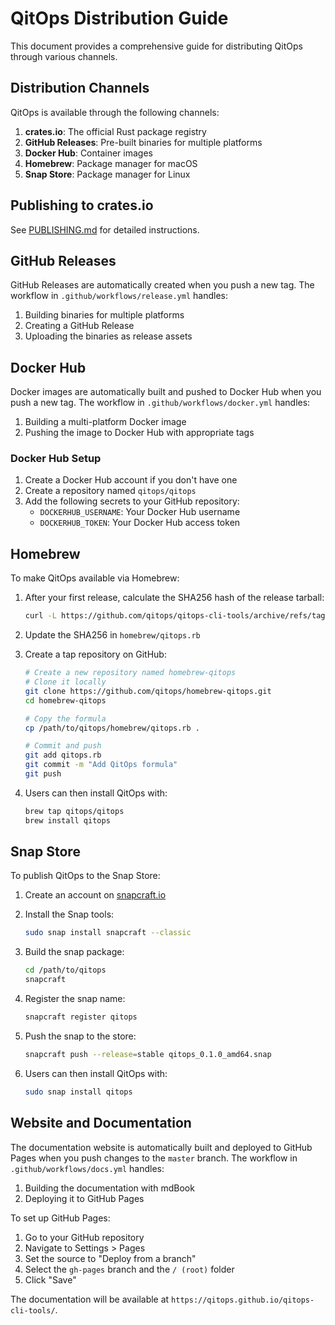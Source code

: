 # QitOps Distribution Guide

This document provides a comprehensive guide for distributing QitOps through various channels.

## Distribution Channels

QitOps is available through the following channels:

1. **crates.io**: The official Rust package registry
2. **GitHub Releases**: Pre-built binaries for multiple platforms
3. **Docker Hub**: Container images
4. **Homebrew**: Package manager for macOS
5. **Snap Store**: Package manager for Linux

## Publishing to crates.io

See [PUBLISHING.md](PUBLISHING.md) for detailed instructions.

## GitHub Releases

GitHub Releases are automatically created when you push a new tag. The workflow in `.github/workflows/release.yml` handles:

1. Building binaries for multiple platforms
2. Creating a GitHub Release
3. Uploading the binaries as release assets

## Docker Hub

Docker images are automatically built and pushed to Docker Hub when you push a new tag. The workflow in `.github/workflows/docker.yml` handles:

1. Building a multi-platform Docker image
2. Pushing the image to Docker Hub with appropriate tags

### Docker Hub Setup

1. Create a Docker Hub account if you don't have one
2. Create a repository named `qitops/qitops`
3. Add the following secrets to your GitHub repository:
   - `DOCKERHUB_USERNAME`: Your Docker Hub username
   - `DOCKERHUB_TOKEN`: Your Docker Hub access token

## Homebrew

To make QitOps available via Homebrew:

1. After your first release, calculate the SHA256 hash of the release tarball:
   ```bash
   curl -L https://github.com/qitops/qitops-cli-tools/archive/refs/tags/v0.1.0.tar.gz | shasum -a 256
   ```

2. Update the SHA256 in `homebrew/qitops.rb`

3. Create a tap repository on GitHub:
   ```bash
   # Create a new repository named homebrew-qitops
   # Clone it locally
   git clone https://github.com/qitops/homebrew-qitops.git
   cd homebrew-qitops
   
   # Copy the formula
   cp /path/to/qitops/homebrew/qitops.rb .
   
   # Commit and push
   git add qitops.rb
   git commit -m "Add QitOps formula"
   git push
   ```

4. Users can then install QitOps with:
   ```bash
   brew tap qitops/qitops
   brew install qitops
   ```

## Snap Store

To publish QitOps to the Snap Store:

1. Create an account on [snapcraft.io](https://snapcraft.io)
2. Install the Snap tools:
   ```bash
   sudo snap install snapcraft --classic
   ```

3. Build the snap package:
   ```bash
   cd /path/to/qitops
   snapcraft
   ```

4. Register the snap name:
   ```bash
   snapcraft register qitops
   ```

5. Push the snap to the store:
   ```bash
   snapcraft push --release=stable qitops_0.1.0_amd64.snap
   ```

6. Users can then install QitOps with:
   ```bash
   sudo snap install qitops
   ```

## Website and Documentation

The documentation website is automatically built and deployed to GitHub Pages when you push changes to the `master` branch. The workflow in `.github/workflows/docs.yml` handles:

1. Building the documentation with mdBook
2. Deploying it to GitHub Pages

To set up GitHub Pages:

1. Go to your GitHub repository
2. Navigate to Settings > Pages
3. Set the source to "Deploy from a branch"
4. Select the `gh-pages` branch and the `/ (root)` folder
5. Click "Save"

The documentation will be available at `https://qitops.github.io/qitops-cli-tools/`.
